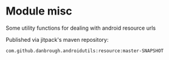 # Module misc

Some utility functions for dealing with android resource urls

Published via jitpack's maven repository: 

`com.github.danbrough.androidutils:resource:master-SNAPSHOT`




